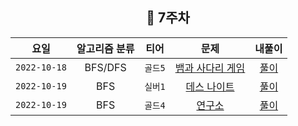 <div align="center">

## 📅 7주차

|      요일      | 알고리즘 분류 |  티어   |                        문제                        | 내풀이 |
|:------------:|:-------:|:-----:|:------------------------------------------------:| :---:|
| `2022-10-18` |  BFS/DFS  | `골드5` | [뱀과 사다리 게임](https://www.acmicpc.net/problem/16928) | [풀이](https://github.com/jangwon3828/Algorithm_Competition-Study/blob/woojin/7%EC%A3%BC%EC%B0%A8/7%EC%A3%BC%EC%B0%A8%20%EC%9A%B0%EC%A7%84/%EB%B1%80%EA%B3%BC%20%EC%82%AC%EB%8B%A4%EB%A6%AC%20%EA%B2%8C%EC%9E%84.java) |
| `2022-10-19` |  BFS  | `실버1` | [데스 나이트](https://www.acmicpc.net/problem/16928) | [풀이](https://github.com/jangwon3828/Algorithm_Competition-Study/blob/woojin/7%EC%A3%BC%EC%B0%A8/7%EC%A3%BC%EC%B0%A8%20%EC%9A%B0%EC%A7%84/%EB%8D%B0%EC%8A%A4%20%EB%82%98%EC%9D%B4%ED%8A%B8.java) |
| `2022-10-19` |  BFS  | `골드4` | [연구소](https://www.acmicpc.net/problem/14502) | [풀이](https://github.com/jangwon3828/Algorithm_Competition-Study/blob/woojin/7%EC%A3%BC%EC%B0%A8/7%EC%A3%BC%EC%B0%A8%20%EC%9A%B0%EC%A7%84/%EC%97%B0%EA%B5%AC%EC%86%8C.java) |
</div>

